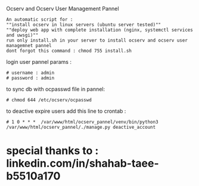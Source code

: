 Ocserv and Ocserv User Management Pannel

    An automatic script for :
    ""install ocserv in linux servers (ubuntu server tested)""
    ""deploy web app with complete installation (nginx, systemctl services and uwsgi)"" 
    run only install.sh in your server to install ocserv and ocserv user managemnet pannel
    dont forgot this command : chmod 755 install.sh

login user pannel params : 

    # username : admin
    # password : admin
    
to sync db with ocpasswd file in pannel:
    
    # chmod 644 /etc/ocserv/ocpasswd 
   

to deactive expire users add this line to crontab :
    
    # 1 0 * * *  /var/www/html/ocserv_pannel/venv/bin/python3 /var/www/html/ocserv_pannel/./manage.py deactive_account



# special thanks to :  linkedin.com/in/shahab-taee-b5510a170 










    




